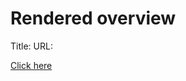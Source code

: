 # Rendered overview

Title:
URL:

[Click here](http://htmlpreview.github.io/?https://github.com/incf-nidash/nidm/blob/master/spec/nidm-overview.html)
